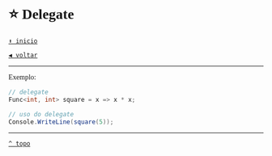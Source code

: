 <font face="Calibri">

# ⭐ Delegate

[`⬆️ inicio`](../../Readme.md)

[`◀️ voltar`](../Readme.md)

---

Exemplo:

```csharp
// delegate
Func<int, int> square = x => x * x;

// uso do delegate
Console.WriteLine(square(5));
```

---

[`^ topo`](#⭐-delegate)
</font>
